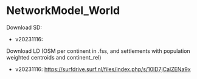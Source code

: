 # NetworkModel_World

Download SD:
  - v20231116: 

Download LD (OSM per continent in .fss, and settlements with population weighted centroids and continent_rel)
 - v20231116: https://surfdrive.surf.nl/files/index.php/s/10lD7jCalZENa9x
